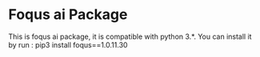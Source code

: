 # Foqus ai Package

This is foqus ai package, it is compatible with python 3.*.
You can install it by run :
pip3 install foqus==1.0.11.30
